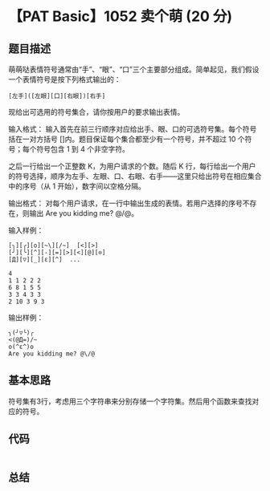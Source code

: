 # 【PAT Basic】1052 卖个萌 (20 分)

## 题目描述

萌萌哒表情符号通常由“手”、“眼”、“口”三个主要部分组成。简单起见，我们假设一个表情符号是按下列格式输出的：
```
[左手]([左眼][口][右眼])[右手]
```
现给出可选用的符号集合，请你按用户的要求输出表情。

输入格式：
输入首先在前三行顺序对应给出手、眼、口的可选符号集。每个符号括在一对方括号 []内。题目保证每个集合都至少有一个符号，并不超过 10 个符号；每个符号包含 1 到 4 个非空字符。

之后一行给出一个正整数 K，为用户请求的个数。随后 K 行，每行给出一个用户的符号选择，顺序为左手、左眼、口、右眼、右手——这里只给出符号在相应集合中的序号（从 1 开始），数字间以空格分隔。

输出格式：
对每个用户请求，在一行中输出生成的表情。若用户选择的序号不存在，则输出 Are you kidding me? @\/@。

输入样例：
```
[╮][╭][o][~\][/~]  [<][>]
[╯][╰][^][-][=][>][<][@][⊙]
[Д][▽][_][ε][^]  ...

4
1 1 2 2 2
6 8 1 5 5
3 3 4 3 3
2 10 3 9 3
```

输出样例：
```
╮(╯▽╰)╭
<(@Д=)/~
o(^ε^)o
Are you kidding me? @\/@
```

## 基本思路

符号集有3行，考虑用三个字符串来分别存储一个字符集。然后用个函数来查找对应的符号。

## 代码

```cpp

```

## 总结
